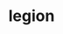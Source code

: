 ---
title: "legion"
layout: cache
categories: [package, develop-2024-06-16]
meta: {"versions": ["24.03.0"], "compilers": ["cce@=15.0.1", "gcc@=10.3.0", "gcc@=11.4.0", "gcc@=9.4.0", "oneapi@=2024.0.0"], "oss": ["rhel8", "sle_hpc15", "ubuntu20.04", "ubuntu22.04"], "platforms": ["linux"], "targets": ["neoverse_v1", "neoverse_v2", "ppc64le", "x86_64_v3", "x86_64_v4", "zen4"], "stacks": ["e4s", "e4s-cray-rhel", "e4s-cray-sles", "e4s-neoverse-v2", "e4s-neoverse_v1", "e4s-oneapi", "e4s-power", "e4s-rocm-external", "root"], "num_specs": 9, "num_specs_by_stack": {"e4s-cray-sles": 1, "root": 9, "e4s-neoverse_v1": 1, "e4s-rocm-external": 2, "e4s-neoverse-v2": 1, "e4s-cray-rhel": 1, "e4s": 1, "e4s-oneapi": 1, "e4s-power": 1}}
spec_details: [{"hash": "hfsw7qb57qysumjn6xt7l4w4hs6qkcqv", "compiler": "gcc@=10.3.0", "versions": ["24.03.0"], "os": "sle_hpc15", "platform": "linux", "target": "x86_64_v4", "variants": ["~bindings", "~bounds_checks", "build_system=cmake", "build_type=Release", "~cuda", "cuda_arch=70", "~cuda_hijack", "~cuda_unsupported_compiler", "cxxstd=17", "~fortran", "~gc", "generator=make", "~hdf5", "~hwloc", "~ipo", "~kokkos", "+libdl", "max_dims=3", "max_fields=512", "max_num_nodes=1024", "network=none", "~openmp", "output_level=warning", "~papi", "~privilege_checks", "~prof", "~python", "~redop_complex", "~rocm", "~shared", "~spy", "~sysomp", "+zlib"], "stacks": ["e4s-cray-sles", "root"], "size": "-", "tarball": "https://binaries.spack.io/releases/develop-2024-06-16/build_cache/linux-sle_hpc15-x86_64_v4/gcc-10.3.0/legion-24.03.0/linux-sle_hpc15-x86_64_v4-gcc-10.3.0-legion-24.03.0-hfsw7qb57qysumjn6xt7l4w4hs6qkcqv.spack"}, {"hash": "dpdra5hczloqtakc2vmqscxasrikwwul", "compiler": "gcc@=11.4.0", "versions": ["24.03.0"], "os": "ubuntu22.04", "platform": "linux", "target": "neoverse_v1", "variants": ["~bindings", "~bounds_checks", "build_system=cmake", "build_type=Release", "~cuda", "cuda_arch=70", "~cuda_hijack", "~cuda_unsupported_compiler", "cxxstd=17", "~fortran", "~gc", "generator=make", "~hdf5", "~hwloc", "~ipo", "~kokkos", "+libdl", "max_dims=3", "max_fields=512", "max_num_nodes=1024", "network=none", "~openmp", "output_level=warning", "~papi", "~privilege_checks", "~prof", "~python", "~redop_complex", "~rocm", "~shared", "~spy", "~sysomp", "+zlib"], "stacks": ["e4s-neoverse_v1", "root"], "size": "-", "tarball": "https://binaries.spack.io/releases/develop-2024-06-16/build_cache/linux-ubuntu22.04-neoverse_v1/gcc-11.4.0/legion-24.03.0/linux-ubuntu22.04-neoverse_v1-gcc-11.4.0-legion-24.03.0-dpdra5hczloqtakc2vmqscxasrikwwul.spack"}, {"hash": "v2tjp2rsz7a7vsv64tms44fkuhejyzbm", "compiler": "gcc@=11.4.0", "versions": ["24.03.0"], "os": "ubuntu22.04", "platform": "linux", "target": "x86_64_v3", "variants": ["amdgpu_target=gfx908", "~bindings", "~bounds_checks", "build_system=cmake", "build_type=Release", "~cuda", "cuda_arch=70", "~cuda_hijack", "~cuda_unsupported_compiler", "cxxstd=17", "~fortran", "~gc", "generator=make", "~hdf5", "~hip_hijack", "hip_target=ROCM", "~hwloc", "~ipo", "~kokkos", "+libdl", "max_dims=3", "max_fields=512", "max_num_nodes=1024", "network=none", "~openmp", "output_level=warning", "~papi", "~privilege_checks", "~prof", "~python", "~redop_complex", "+rocm", "~shared", "~spy", "~sysomp", "+zlib"], "stacks": ["root", "e4s-rocm-external"], "size": "-", "tarball": "https://binaries.spack.io/releases/develop-2024-06-16/build_cache/linux-ubuntu22.04-x86_64_v3/gcc-11.4.0/legion-24.03.0/linux-ubuntu22.04-x86_64_v3-gcc-11.4.0-legion-24.03.0-v2tjp2rsz7a7vsv64tms44fkuhejyzbm.spack"}, {"hash": "6pgf6qdrbu3q6datbw6fvsa64xpu6ihl", "compiler": "gcc@=11.4.0", "versions": ["24.03.0"], "os": "ubuntu22.04", "platform": "linux", "target": "neoverse_v2", "variants": ["~bindings", "~bounds_checks", "build_system=cmake", "build_type=Release", "~cuda", "cuda_arch=70", "~cuda_hijack", "~cuda_unsupported_compiler", "cxxstd=17", "~fortran", "~gc", "generator=make", "~hdf5", "~hwloc", "~ipo", "~kokkos", "+libdl", "max_dims=3", "max_fields=512", "max_num_nodes=1024", "network=none", "~openmp", "output_level=warning", "~papi", "~privilege_checks", "~prof", "~python", "~redop_complex", "~rocm", "~shared", "~spy", "~sysomp", "+zlib"], "stacks": ["e4s-neoverse-v2", "root"], "size": "-", "tarball": "https://binaries.spack.io/releases/develop-2024-06-16/build_cache/linux-ubuntu22.04-neoverse_v2/gcc-11.4.0/legion-24.03.0/linux-ubuntu22.04-neoverse_v2-gcc-11.4.0-legion-24.03.0-6pgf6qdrbu3q6datbw6fvsa64xpu6ihl.spack"}, {"hash": "lsvbzbt7zwwyzmmt44stuloh4kbqv32v", "compiler": "cce@=15.0.1", "versions": ["24.03.0"], "os": "rhel8", "platform": "linux", "target": "zen4", "variants": ["~bindings", "~bounds_checks", "build_system=cmake", "build_type=Release", "~cuda", "cuda_arch=70", "~cuda_hijack", "~cuda_unsupported_compiler", "cxxstd=17", "~fortran", "~gc", "generator=make", "~hdf5", "~hwloc", "~ipo", "~kokkos", "+libdl", "max_dims=3", "max_fields=512", "max_num_nodes=1024", "network=none", "~openmp", "output_level=warning", "~papi", "~privilege_checks", "~prof", "~python", "~redop_complex", "~rocm", "~shared", "~spy", "~sysomp", "+zlib"], "stacks": ["e4s-cray-rhel", "root"], "size": "-", "tarball": "https://binaries.spack.io/releases/develop-2024-06-16/build_cache/linux-rhel8-zen4/cce-15.0.1/legion-24.03.0/linux-rhel8-zen4-cce-15.0.1-legion-24.03.0-lsvbzbt7zwwyzmmt44stuloh4kbqv32v.spack"}, {"hash": "bvhvv4cehcvihmne6vfpt5uwmazxeja7", "compiler": "gcc@=11.4.0", "versions": ["24.03.0"], "os": "ubuntu22.04", "platform": "linux", "target": "x86_64_v3", "variants": ["~bindings", "~bounds_checks", "build_system=cmake", "build_type=Release", "~cuda", "cuda_arch=70", "~cuda_hijack", "~cuda_unsupported_compiler", "cxxstd=17", "~fortran", "~gc", "generator=make", "~hdf5", "~hwloc", "~ipo", "~kokkos", "+libdl", "max_dims=3", "max_fields=512", "max_num_nodes=1024", "network=none", "~openmp", "output_level=warning", "~papi", "~privilege_checks", "~prof", "~python", "~redop_complex", "~rocm", "~shared", "~spy", "~sysomp", "+zlib"], "stacks": ["e4s", "root"], "size": "-", "tarball": "https://binaries.spack.io/releases/develop-2024-06-16/build_cache/linux-ubuntu22.04-x86_64_v3/gcc-11.4.0/legion-24.03.0/linux-ubuntu22.04-x86_64_v3-gcc-11.4.0-legion-24.03.0-bvhvv4cehcvihmne6vfpt5uwmazxeja7.spack"}, {"hash": "ynzgxqaqoj3ve6fou3omm7rncg4egu23", "compiler": "oneapi@=2024.0.0", "versions": ["24.03.0"], "os": "ubuntu22.04", "platform": "linux", "target": "x86_64_v3", "variants": ["~bindings", "~bounds_checks", "build_system=cmake", "build_type=Release", "~cuda", "cuda_arch=70", "~cuda_hijack", "~cuda_unsupported_compiler", "cxxstd=17", "~fortran", "~gc", "generator=make", "~hdf5", "~hwloc", "~ipo", "~kokkos", "+libdl", "max_dims=3", "max_fields=512", "max_num_nodes=1024", "network=none", "~openmp", "output_level=warning", "~papi", "~privilege_checks", "~prof", "~python", "~redop_complex", "~rocm", "~shared", "~spy", "~sysomp", "+zlib"], "stacks": ["root", "e4s-oneapi"], "size": "-", "tarball": "https://binaries.spack.io/releases/develop-2024-06-16/build_cache/linux-ubuntu22.04-x86_64_v3/oneapi-2024.0.0/legion-24.03.0/linux-ubuntu22.04-x86_64_v3-oneapi-2024.0.0-legion-24.03.0-ynzgxqaqoj3ve6fou3omm7rncg4egu23.spack"}, {"hash": "7mp2qvu2f6rimztdo4jznac6se6z5nx7", "compiler": "gcc@=11.4.0", "versions": ["24.03.0"], "os": "ubuntu22.04", "platform": "linux", "target": "x86_64_v3", "variants": ["amdgpu_target=gfx90a", "~bindings", "~bounds_checks", "build_system=cmake", "build_type=Release", "~cuda", "cuda_arch=70", "~cuda_hijack", "~cuda_unsupported_compiler", "cxxstd=17", "~fortran", "~gc", "generator=make", "~hdf5", "~hip_hijack", "hip_target=ROCM", "~hwloc", "~ipo", "~kokkos", "+libdl", "max_dims=3", "max_fields=512", "max_num_nodes=1024", "network=none", "~openmp", "output_level=warning", "~papi", "~privilege_checks", "~prof", "~python", "~redop_complex", "+rocm", "~shared", "~spy", "~sysomp", "+zlib"], "stacks": ["root", "e4s-rocm-external"], "size": "-", "tarball": "https://binaries.spack.io/releases/develop-2024-06-16/build_cache/linux-ubuntu22.04-x86_64_v3/gcc-11.4.0/legion-24.03.0/linux-ubuntu22.04-x86_64_v3-gcc-11.4.0-legion-24.03.0-7mp2qvu2f6rimztdo4jznac6se6z5nx7.spack"}, {"hash": "bh6hvhevd74tdadrh3ebtv22vwhzis2g", "compiler": "gcc@=9.4.0", "versions": ["24.03.0"], "os": "ubuntu20.04", "platform": "linux", "target": "ppc64le", "variants": ["~bindings", "~bounds_checks", "build_system=cmake", "build_type=Release", "~cuda", "cuda_arch=70", "~cuda_hijack", "~cuda_unsupported_compiler", "cxxstd=17", "~fortran", "~gc", "generator=make", "~hdf5", "~hwloc", "~ipo", "~kokkos", "+libdl", "max_dims=3", "max_fields=512", "max_num_nodes=1024", "network=none", "~openmp", "output_level=warning", "~papi", "~privilege_checks", "~prof", "~python", "~redop_complex", "~rocm", "~shared", "~spy", "~sysomp", "+zlib"], "stacks": ["root", "e4s-power"], "size": "-", "tarball": "https://binaries.spack.io/releases/develop-2024-06-16/build_cache/linux-ubuntu20.04-ppc64le/gcc-9.4.0/legion-24.03.0/linux-ubuntu20.04-ppc64le-gcc-9.4.0-legion-24.03.0-bh6hvhevd74tdadrh3ebtv22vwhzis2g.spack"}]
---